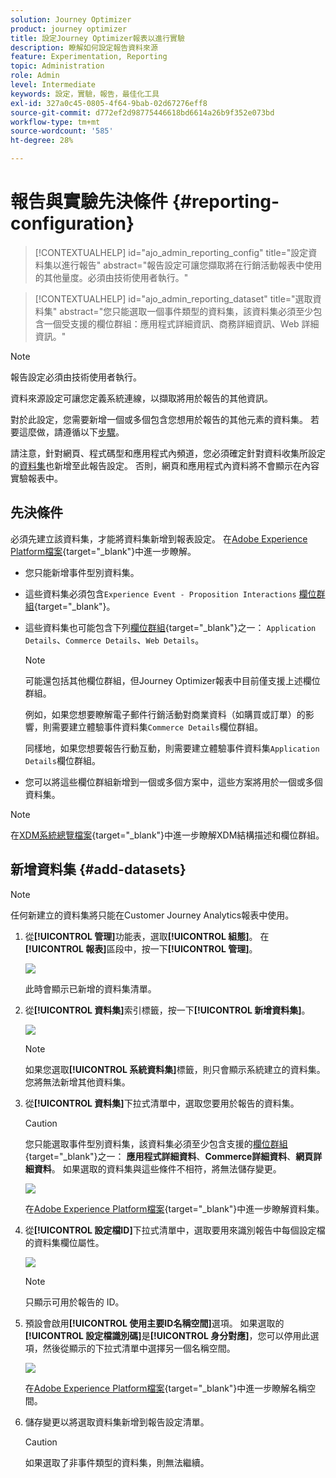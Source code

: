 ```yaml
---
solution: Journey Optimizer
product: journey optimizer
title: 設定Journey Optimizer報表以進行實驗
description: 瞭解如何設定報告資料來源
feature: Experimentation, Reporting
topic: Administration
role: Admin
level: Intermediate
keywords: 設定，實驗，報告，最佳化工具
exl-id: 327a0c45-0805-4f64-9bab-02d67276eff8
source-git-commit: d772ef2d98775446618bd6614a26b9f352e073bd
workflow-type: tm+mt
source-wordcount: '585'
ht-degree: 28%

---
```


# 報告與實驗先決條件 {#reporting-configuration}

>[!CONTEXTUALHELP]
>id="ajo_admin_reporting_config"
>title="設定資料集以進行報告"
>abstract="報告設定可讓您擷取將在行銷活動報表中使用的其他量度。必須由技術使用者執行。"

>[!CONTEXTUALHELP]
>id="ajo_admin_reporting_dataset"
>title="選取資料集"
>abstract="您只能選取一個事件類型的資料集，該資料集必須至少包含一個受支援的欄位群組：應用程式詳細資訊、商務詳細資訊、Web 詳細資訊。"

>[!NOTE]
>
>報告設定必須由技術使用者執行。

資料來源設定可讓您定義系統連線，以擷取將用於報告的其他資訊。

對於此設定，您需要新增一個或多個包含您想用於報告的其他元素的資料集。 若要這麼做，請遵循以下[步驟](#add-datasets)。

請注意，針對網頁、程式碼型和應用程式內頻道，您必須確定針對資料收集所設定的[資料集](../data/get-started-datasets.md)也新增至此報告設定。 否則，網頁和應用程式內資料將不會顯示在內容實驗報表中。

## 先決條件

必須先建立該資料集，才能將資料集新增到報表設定。 在[Adobe Experience Platform檔案](https://experienceleague.adobe.com/docs/experience-platform/catalog/datasets/user-guide.html?lang=zh-Hant#create){target="_blank"}中進一步瞭解。

* 您只能新增事件型別資料集。

* 這些資料集必須包含`Experience Event - Proposition Interactions` [欄位群組](https://experienceleague.adobe.com/docs/experience-platform/xdm/tutorials/create-schema-ui.html?lang=zh-Hant#field-group){target="_blank"}。

* 這些資料集也可能包含下列[欄位群組](https://experienceleague.adobe.com/docs/experience-platform/xdm/tutorials/create-schema-ui.html?lang=zh-Hant#field-group){target="_blank"}之一： `Application Details`、`Commerce Details`、`Web Details`。

  >[!NOTE]
  >
  >可能還包括其他欄位群組，但Journey Optimizer報表中目前僅支援上述欄位群組。

  例如，如果您想要瞭解電子郵件行銷活動對商業資料（如購買或訂單）的影響，則需要建立體驗事件資料集`Commerce Details`欄位群組。

  同樣地，如果您想要報告行動互動，則需要建立體驗事件資料集`Application Details`欄位群組。

  <!--The metrics corresponding to each field group are listed [here](#objective-list).-->

* 您可以將這些欄位群組新增到一個或多個方案中，這些方案將用於一個或多個資料集。

>[!NOTE]
>
>在[XDM系統總覽檔案](https://experienceleague.adobe.com/docs/experience-platform/xdm/home.html?lang=zh-Hant){target="_blank"}中進一步瞭解XDM結構描述和欄位群組。

<!--
## Objectives corresponding to each field group {#objective-list}

The table below shows which metrics will be added to the **[!UICONTROL Objectives]** tab of your campaign reports for each field group.

| Field group | Objectives |
|--- |--- |
| Commerce Details | Price Total<br>Payment Amount<br>(Unique) Checkouts<br>(Unique) Product List Adds<br>(Unique) Product List Opens<br>(Unique) Product List Removal<br>(Unique) Product List Views<br>(Unique) Product Views<br>(Unique) Purchases<br>(Unique) Save For Laters<br>Product Price Total<br>Product Quantity |
| Application Details | (Unique) App Launches<br>First App Launches<br>(Unique) App Installs<br>(Unique) App Upgrades |
| Web Details | (Unique) Page Views |
-->

## 新增資料集 {#add-datasets}

>[!NOTE]
>
>任何新建立的資料集將只能在Customer Journey Analytics報表中使用。

1. 從&#x200B;**[!UICONTROL 管理]**&#x200B;功能表，選取&#x200B;**[!UICONTROL 組態]**。 在&#x200B;**[!UICONTROL 報表]**&#x200B;區段中，按一下&#x200B;**[!UICONTROL 管理]**。

   ![](assets/reporting-config-menu.png)

   此時會顯示已新增的資料集清單。

1. 從&#x200B;**[!UICONTROL 資料集]**&#x200B;索引標籤，按一下&#x200B;**[!UICONTROL 新增資料集]**。

   ![](assets/reporting-config-add.png)

   >[!NOTE]
   >
   >如果您選取&#x200B;**[!UICONTROL 系統資料集]**&#x200B;標籤，則只會顯示系統建立的資料集。 您將無法新增其他資料集。

1. 從&#x200B;**[!UICONTROL 資料集]**&#x200B;下拉式清單中，選取您要用於報告的資料集。

   >[!CAUTION]
   >
   >您只能選取事件型別資料集，該資料集必須至少包含支援的[欄位群組](https://experienceleague.adobe.com/docs/experience-platform/xdm/tutorials/create-schema-ui.html?lang=zh-Hant#field-group){target="_blank"}之一： **應用程式詳細資料**、**Commerce詳細資料**、**網頁詳細資料**。 如果選取的資料集與這些條件不相符，將無法儲存變更。

   ![](assets/reporting-config-datasets.png)

   在[Adobe Experience Platform檔案](https://experienceleague.adobe.com/docs/experience-platform/catalog/datasets/overview.html?lang=zh-Hant){target="_blank"}中進一步瞭解資料集。

1. 從&#x200B;**[!UICONTROL 設定檔ID]**&#x200B;下拉式清單中，選取要用來識別報告中每個設定檔的資料集欄位屬性。

   ![](assets/reporting-config-profile-id.png)

   >[!NOTE]
   >
   >只顯示可用於報告的 ID。

1. 預設會啟用&#x200B;**[!UICONTROL 使用主要ID名稱空間]**&#x200B;選項。 如果選取的&#x200B;**[!UICONTROL 設定檔識別碼]**&#x200B;是&#x200B;**[!UICONTROL 身分對應]**，您可以停用此選項，然後從顯示的下拉式清單中選擇另一個名稱空間。

   ![](assets/reporting-config-namespace.png)

   在[Adobe Experience Platform檔案](https://experienceleague.adobe.com/docs/experience-platform/identity/namespaces.html?lang=zh-Hant){target="_blank"}中進一步瞭解名稱空間。

1. 儲存變更以將選取資料集新增到報告設定清單。

   >[!CAUTION]
   >
   >如果選取了非事件類型的資料集，則無法繼續。


<!--
When building your campaign reports, you can now see the metrics corresponding to the field groups used in the datasets you added. Go to the **[!UICONTROL Objectives]** tab and select the metrics of your choice to better fine-tune your reports. [Learn more](content-experiment.md#objectives-global)

![](assets/reporting-config-objectives.png)

>[!NOTE]
>
>If you add several datasets, all data from all datasets will be available for reporting.


## How-to video {#video}

Understand how to configure Experience Platform reporting data sources.

>[!VIDEO]()
-->
